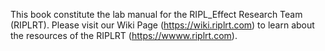 This book constitute the lab manual for the RIPL_Effect Research Team (RIPLRT). Please visit our Wiki Page (https://wiki.riplrt.com) to learn about the resources of the RIPLRT (https://wwww.riplrt.com).